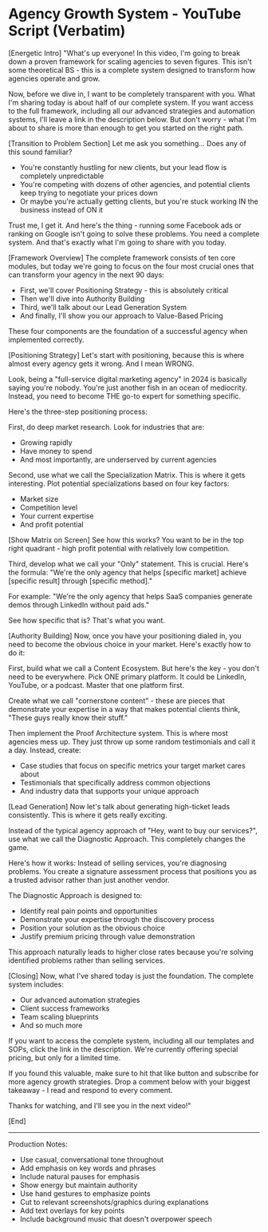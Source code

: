 # Agency Growth System - YouTube Script (Verbatim)

[Energetic Intro]
"What's up everyone! In this video, I'm going to break down a proven framework for scaling agencies to seven figures. This isn't some theoretical BS - this is a complete system designed to transform how agencies operate and grow.

Now, before we dive in, I want to be completely transparent with you. What I'm sharing today is about half of our complete system. If you want access to the full framework, including all our advanced strategies and automation systems, I'll leave a link in the description below. But don't worry - what I'm about to share is more than enough to get you started on the right path.

[Transition to Problem Section]
Let me ask you something... Does any of this sound familiar?
- You're constantly hustling for new clients, but your lead flow is completely unpredictable
- You're competing with dozens of other agencies, and potential clients keep trying to negotiate your prices down
- Or maybe you're actually getting clients, but you're stuck working IN the business instead of ON it

Trust me, I get it. And here's the thing - running some Facebook ads or ranking on Google isn't going to solve these problems. You need a complete system. And that's exactly what I'm going to share with you today.

[Framework Overview]
The complete framework consists of ten core modules, but today we're going to focus on the four most crucial ones that can transform your agency in the next 90 days:
- First, we'll cover Positioning Strategy - this is absolutely critical
- Then we'll dive into Authority Building
- Third, we'll talk about our Lead Generation System
- And finally, I'll show you our approach to Value-Based Pricing

These four components are the foundation of a successful agency when implemented correctly.

[Positioning Strategy]
Let's start with positioning, because this is where almost every agency gets it wrong. And I mean WRONG.

Look, being a "full-service digital marketing agency" in 2024 is basically saying you're nobody. You're just another fish in an ocean of mediocrity. Instead, you need to become THE go-to expert for something specific.

Here's the three-step positioning process:

First, do deep market research. Look for industries that are:
- Growing rapidly
- Have money to spend
- And most importantly, are underserved by current agencies

Second, use what we call the Specialization Matrix. This is where it gets interesting. Plot potential specializations based on four key factors:
- Market size
- Competition level
- Your current expertise
- And profit potential

[Show Matrix on Screen]
See how this works? You want to be in the top right quadrant - high profit potential with relatively low competition.

Third, develop what we call your "Only" statement. This is crucial. Here's the formula:
"We're the only agency that helps [specific market] achieve [specific result] through [specific method]."

For example: "We're the only agency that helps SaaS companies generate demos through LinkedIn without paid ads."

See how specific that is? That's what you want.

[Authority Building]
Now, once you have your positioning dialed in, you need to become the obvious choice in your market. Here's exactly how to do it:

First, build what we call a Content Ecosystem. But here's the key - you don't need to be everywhere. Pick ONE primary platform. It could be LinkedIn, YouTube, or a podcast. Master that one platform first.

Create what we call "cornerstone content" - these are pieces that demonstrate your expertise in a way that makes potential clients think, "These guys really know their stuff."

Then implement the Proof Architecture system. This is where most agencies mess up. They just throw up some random testimonials and call it a day. Instead, create:
- Case studies that focus on specific metrics your target market cares about
- Testimonials that specifically address common objections
- And industry data that supports your unique approach

[Lead Generation]
Now let's talk about generating high-ticket leads consistently. This is where it gets really exciting.

Instead of the typical agency approach of "Hey, want to buy our services?", use what we call the Diagnostic Approach. This completely changes the game.

Here's how it works:
Instead of selling services, you're diagnosing problems. You create a signature assessment process that positions you as a trusted advisor rather than just another vendor.

The Diagnostic Approach is designed to:
- Identify real pain points and opportunities
- Demonstrate your expertise through the discovery process
- Position your solution as the obvious choice
- Justify premium pricing through value demonstration

This approach naturally leads to higher close rates because you're solving identified problems rather than selling services.

[Closing]
Now, what I've shared today is just the foundation. The complete system includes:
- Our advanced automation strategies
- Client success frameworks
- Team scaling blueprints
- And so much more

If you want to access the complete system, including all our templates and SOPs, click the link in the description. We're currently offering special pricing, but only for a limited time.

If you found this valuable, make sure to hit that like button and subscribe for more agency growth strategies. Drop a comment below with your biggest takeaway - I read and respond to every comment.

Thanks for watching, and I'll see you in the next video!"

[End]

---

Production Notes:
- Use casual, conversational tone throughout
- Add emphasis on key words and phrases
- Include natural pauses for emphasis
- Show energy but maintain authority
- Use hand gestures to emphasize points
- Cut to relevant screenshots/graphics during explanations
- Add text overlays for key points
- Include background music that doesn't overpower speech
